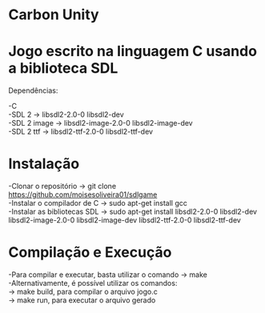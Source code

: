 # Carbon Unity
# Jogo escrito na linguagem C usando a biblioteca SDL

Dependências: 

-C  
-SDL 2 -> libsdl2-2.0-0 libsdl2-dev  
-SDL 2 image -> libsdl2-image-2.0-0 libsdl2-image-dev  
-SDL 2 ttf -> libsdl2-ttf-2.0-0 libsdl2-ttf-dev  

# Instalação 

-Clonar o repositório -> git clone https://github.com/moisesoliveira01/sdlgame   
-Instalar o compilador de C -> sudo apt-get install gcc  
-Instalar as bibliotecas SDL -> sudo apt-get install libsdl2-2.0-0 libsdl2-dev libsdl2-image-2.0-0 libsdl2-image-dev libsdl2-ttf-2.0-0 libsdl2-ttf-dev

# Compilação e Execução
-Para compilar e executar, basta utilizar o comando -> make  
-Alternativamente, é possível utilizar os comandos:  
-> make build, para compilar o arquivo jogo.c  
-> make run, para executar o arquivo gerado  

